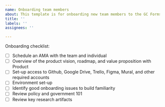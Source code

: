 ```yaml
---
name: Onboarding team members
about: This template is for onboarding new team members to the GC Forms Product
title: ''
labels: ''
assignees: ''

---
```


Onboarding checklist:
- [ ] Schedule an AMA with the team and individual
- [ ] Overview of the product vision, roadmap, and value proposition with Product
- [ ] Set-up access to Github, Google Drive, Trello, Figma, Mural, and other required accounts
- [ ] Environment set-up
- [ ] Identify good onboarding issues to build familiarity
- [ ] Review policy and government 101
- [ ] Review key research artifacts
